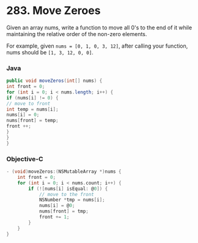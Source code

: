 # 283. Move Zeroes
Given an array nums, write a function to move all 0's to the end of it while maintaining
the relative order of the non-zero elements.

For example, given `nums = [0, 1, 0, 3, 12]`, after calling your function,
nums should be `[1, 3, 12, 0, 0]`.

### Java
```Java
public void moveZeros(int[] nums) {
int front = 0;
for (int i = 0; i < nums.length; i++) {
if (nums[i] != 0) {
// move to front
int temp = nums[i];
nums[i] = 0;
nums[front] = temp;
front ++;
}
}
}
```

### Objective-C
```objective-c
- (void)moveZeros:(NSMutableArray *)nums {
    int front = 0;
    for (int i = 0; i < nums.count; i++) {
        if (![nums[i] isEqual: @0]) {
            // move to the front
            NSNumber *tmp = nums[i];
            nums[i] = @0;
            nums[front] = tmp;
            front += 1;
        }
    }
}
```

